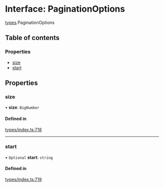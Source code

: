 # Interface: PaginationOptions

[types](../wiki/types).PaginationOptions

## Table of contents

### Properties

- [size](../wiki/types.PaginationOptions#size)
- [start](../wiki/types.PaginationOptions#start)

## Properties

### size

• **size**: `BigNumber`

#### Defined in

[types/index.ts:718](https://github.com/PolymeshAssociation/polymesh-sdk/blob/91c2d2d8/src/types/index.ts#L718)

___

### start

• `Optional` **start**: `string`

#### Defined in

[types/index.ts:719](https://github.com/PolymeshAssociation/polymesh-sdk/blob/91c2d2d8/src/types/index.ts#L719)
